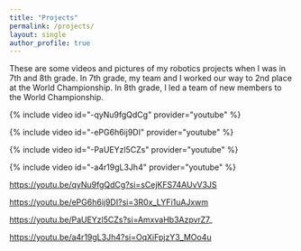 ```yaml
---
title: "Projects"
permalink: /projects/
layout: single
author_profile: true
---
```

These are some videos and pictures of my robotics projects when I was in 7th and 8th grade. In 7th grade, my team and I worked our way to 2nd place at the World Championship. In 8th grade, I led a team of new members to the World Championship.

{% include video id="-qyNu9fgQdCg" provider="youtube" %}

{% include video id="-ePG6h6ij9DI" provider="youtube" %}

{% include video id="-PaUEYzl5CZs" provider="youtube" %}

{% include video id="-a4r19gL3Jh4" provider="youtube" %}

https://youtu.be/qyNu9fgQdCg?si=sCejKFS74AUvV3JS

https://youtu.be/ePG6h6ij9DI?si=3R0x_LYFi1uAJxwm

https://youtu.be/PaUEYzl5CZs?si=AmxvaHb3AzpvrZ7_

https://youtu.be/a4r19gL3Jh4?si=OqXiFpjzY3_MOo4u



